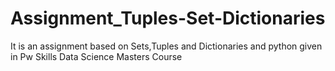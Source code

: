 # Assignment_Tuples-Set-Dictionaries
It is an assignment based on Sets,Tuples and Dictionaries and python given in Pw Skills Data Science Masters Course 
